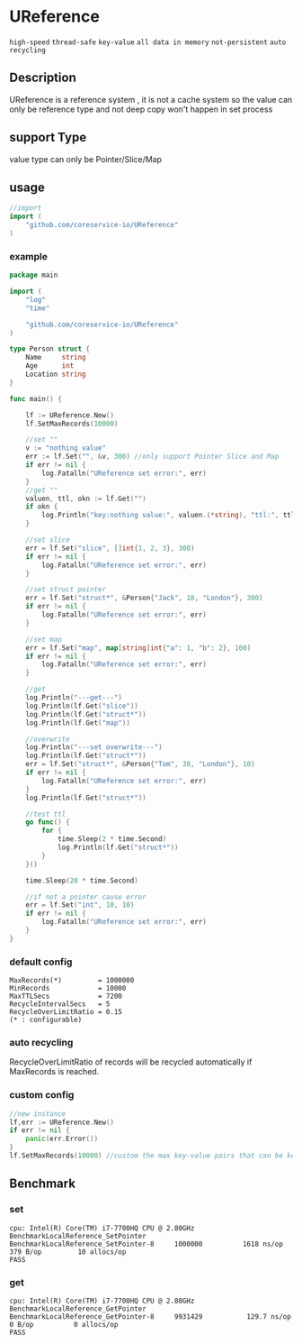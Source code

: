 # UReference

```high-speed```
```thread-safe```
```key-value```
```all data in memory```
```not-persistent```
```auto recycling ```

## Description
UReference is a reference system , it is not a cache system
so the value can only be reference type and not deep copy won't happen
in set process

## support Type
value type can only be Pointer/Slice/Map

## usage

```go
//import
import (
    "github.com/coreservice-io/UReference"
)
```

### example

```go
package main

import (
	"log"
	"time"

	"github.com/coreservice-io/UReference"
)

type Person struct {
	Name     string
	Age      int
	Location string
}

func main() {

	lf := UReference.New()
	lf.SetMaxRecords(10000)

	//set ""
	v := "nothing value"
	err := lf.Set("", &v, 300) //only support Pointer Slice and Map
	if err != nil {
		log.Fatalln("UReference set error:", err)
	}
	//get ""
	valuen, ttl, okn := lf.Get("")
	if okn {
		log.Println("key:nothing value:", valuen.(*string), "ttl:", ttl)
	}

	//set slice
	err = lf.Set("slice", []int{1, 2, 3}, 300)
	if err != nil {
		log.Fatalln("UReference set error:", err)
	}

	//set struct pointer
	err = lf.Set("struct*", &Person{"Jack", 18, "London"}, 300)
	if err != nil {
		log.Fatalln("UReference set error:", err)
	}

	//set map
	err = lf.Set("map", map[string]int{"a": 1, "b": 2}, 100)
	if err != nil {
		log.Fatalln("UReference set error:", err)
	}

	//get
	log.Println("---get---")
	log.Println(lf.Get("slice"))
	log.Println(lf.Get("struct*"))
	log.Println(lf.Get("map"))

	//overwrite
	log.Println("---set overwrite---")
	log.Println(lf.Get("struct*"))
	err = lf.Set("struct*", &Person{"Tom", 38, "London"}, 10)
	if err != nil {
		log.Fatalln("UReference set error:", err)
	}
	log.Println(lf.Get("struct*"))

	//test ttl
	go func() {
		for {
			time.Sleep(2 * time.Second)
			log.Println(lf.Get("struct*"))
		}
	}()

	time.Sleep(20 * time.Second)

	//if not a pointer cause error
	err = lf.Set("int", 10, 10)
	if err != nil {
		log.Fatalln("UReference set error:", err)
	}
}

```

### default config

```
MaxRecords(*)         = 1000000
MinRecords            = 10000
MaxTTLSecs            = 7200
RecycleIntervalSecs   = 5
RecycleOverLimitRatio = 0.15
(* : configurable)
```

### auto recycling

RecycleOverLimitRatio of records will be recycled automatically
if MaxRecords is reached.

### custom config

```go
//new instance
lf,err := UReference.New()
if err != nil {
    panic(err.Error())
}
lf.SetMaxRecords(10000) //custom the max key-value pairs that can be kept in memory
```

## Benchmark

### set

```
cpu: Intel(R) Core(TM) i7-7700HQ CPU @ 2.80GHz
BenchmarkLocalReference_SetPointer
BenchmarkLocalReference_SetPointer-8   	 1000000	      1618 ns/op	     379 B/op	      10 allocs/op
PASS
```

### get

```
cpu: Intel(R) Core(TM) i7-7700HQ CPU @ 2.80GHz
BenchmarkLocalReference_GetPointer
BenchmarkLocalReference_GetPointer-8   	 9931429	       129.7 ns/op	       0 B/op	       0 allocs/op
PASS
```
